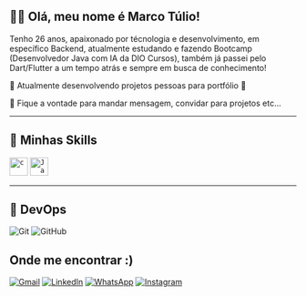 ## 💜✨ Olá, meu nome é Marco Túlio!

Tenho 26 anos, apaixonado por técnologia e desenvolvimento, em específico Backend, atualmente estudando e fazendo Bootcamp (Desenvolvedor Java com IA da DIO Cursos), também já passei pelo Dart/Flutter a um tempo atrás e sempre em busca de conhecimento! 


🔭 Atualmente desenvolvendo projetos pessoas para portfólio 🚧

💬 Fique a vontade para mandar mensagem, convidar para projetos etc...

---

## 🚀 Minhas Skills

<code><img height="32" src="https://raw.githubusercontent.com/jmnote/z-icons/master/svg/python.svg" alt="c"/></code>
<code><img height="32" src="https://raw.githubusercontent.com/jmnote/z-icons/master/svg/java.svg" alt="Java"/></code>


---

## 🔨 DevOps

![Git](https://img.shields.io/badge/-Git-333333?style=flat&logo=git)
![GitHub](https://img.shields.io/badge/-GitHub-333333?style=flat&logo=github)

## Onde me encontrar :)

<p align="left">

  <a href="tomz.contato@gmail.com" title="Gmail">
  <img src="https://img.shields.io/badge/-Gmail-FF0000?style=flat-square&labelColor=FF0000&logo=gmail&logoColor=white&link=tomz.contato@gmail.com" alt="Gmail"/></a>

  <a href="https://www.linkedin.com/in/tuliorodriguestomz/" title="LinkedIn">
  <img src="https://img.shields.io/badge/-Linkedin-0e76a8?style=flat-square&logo=Linkedin&logoColor=white&link=https://www.linkedin.com/in/tuliorodriguestomz/" alt="LinkedIn"/></a>

  <a href="https://wa.me/5534991594765">
  <img src="https://img.shields.io/badge/-WhatsApp-25d366?style=flat-square&labelColor=25d366&logo=whatsapp&logoColor=white&link=https://wa.me/5534991594765" alt="WhatsApp"/></a>

  <a href="#" title="Instagram">
  <img src="https://img.shields.io/badge/-Instagram-DF0174?style=flat-square&labelColor=DF0174&logo=instagram&logoColor=white&link=https://www.instagram.com/therealtomz/" alt="Instagram"/></a>

</p>

